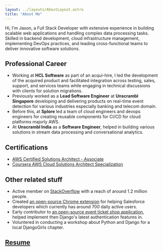 ```yaml
---
layout: ../layouts/AboutLayout.astro
title: "About Me"
---
```


Hi, I'm Jason, a Full Stack Developer with extensive experience in building scalable web applications and handling complex data processing tasks. Skilled in backend development, cloud infrastructure management, implementing DevOps practices, and leading cross-functional teams to deliver innovative software solutions.

<!-- <div>
  <img src="/assets/dev.svg" class="sm:w-1/2 mx-auto" alt="coding dev illustration">
</div> -->

## Professional Career

 - Working at <b>HCL Software</b> as part of an acqui-hire, I led the development of the acquired product and facilitated integration across testing, sales, support, and services teams while engaging in technical discussions with clients for solution migrations.
 - Previously worked as a <b>Lead Software Engineer</b> at <b>Unscrambl Singapore</b> developing and delivering products on real-time event detection for various industries especially banking and telecom domain. 
 - Before this, at <b>Splore</b> led a team of cloud engineers and devops engineers for creating reusable components for CI/CD for cloud platforms majorly AWS.
 - At <b>Unscrambl India</b> as a <b>Software Engineer</b>, helped in building various solutions in stream data processing and conversational analytics.


## Certifications

 - [AWS Certified Solutions Architect - Associate](https://www.credly.com/badges/49af37fa-cce7-425f-8c3b-ddfc34870fa6/public_url)
 - [Coursera AWS Cloud Solutions Architect Specialization](https://www.coursera.org/account/accomplishments/specialization/certificate/B8A3XAV3HFBX)


<!-- ## Academic Background

 - Bachelors of Engineering from Ramdeobaba College of Engineering & Management -->


## Other related stuff

 - Active member on [StackOverflow](https://stackoverflow.com/users/2932244/jroddynamite) with a reach of around 1.2 million people.
 - Created [an open-source Chrome extension](https://chromewebstore.google.com/detail/workbench-enhancer-beta/aeildolmfjhmlbbambcaobkjkhppphod) for helping Salesforce developers which currently has around 700 daily active users.
 - Early contributor to [an open-source event ticket shop application](https://github.com/pretix/pretix), helped implement then Django's latest authentication features in.
 - Voluntered in conducting a workshop about Python and Django for a local DjangoGirls chapter.
<!-- Add link? https://www.facebook.com/DjangoNagpur/posts/pfbid024gRhzerdq1JaDxuws3qox1ScshMdVAbeiZMsxy9oZ4n1p7YUGQr9yUqLgA21sgyjl -->


## [Resume](/resume.pdf)